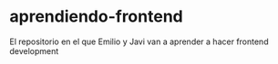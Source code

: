 aprendiendo-frontend
====================

El repositorio en el que Emilio y Javi van a aprender a hacer frontend development
